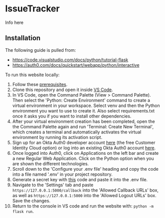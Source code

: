 # IssueTracker
Info here

## Installation
The following guide is pulled from:
- https://code.visualstudio.com/docs/python/tutorial-flask
- https://auth0.com/docs/quickstart/webapp/python/interactive

To run this website locally:
1. Follow these [prerequisites](https://code.visualstudio.com/docs/python/tutorial-flask#:~:text=Q%26A.-,Prerequisites,-To%20successfully%20complete).
2. Clone this repository and open it inside [VS Code](https://code.visualstudio.com/).
3. In VS Code, open the Command Palette (View > Command Palette). Then select the 'Python: Create Environment' command to create a virtual environment in your workspace. Select venv and then the Python environment you want to use to create it. Also select requirements.txt once it asks you if you want to install other dependencies.
4. After your virtual environment creation has been completed, open the the Command Palette again and run 'Terminal: Create New Terminal', which creates a terminal and automatically activates the virtual environment by running its activation script.
5. Sign up for an Okta Auth0 developer account [here](https://developer.okta.com/signup/) (the free Customer Identity Cloud option) or log into an existing Okta Auth0 account [here](https://auth0.com).
6. Once logged into Auth0, click on Applications on the left bar and create a new Regular Web Application. Click on the Python option when you are shown the different technologies.
7. Scroll down to the 'Configure your .env file' heading and copy the code into a file named '.env' in your project repository.
8. Generate a secret key with [this](https://stackoverflow.com/questions/60738514/openssl-rand-base64-32-what-is-the-equivalent-in-python#:~:text=11-,In%20python%203.6%2B%3A,-from%20secrets%20import) code and paste it into the .env file.
9. Navigate to the 'Settings' tab and paste ```https://127.0.0.1:5000/callback``` into the 'Allowed Callback URLs' box, as well as ```https://127.0.0.1:5000``` into the 'Allowed Logout URLs' box. Save the changes.
10. Return to the console in VS code and run the website with: ```python -m flask run```.
